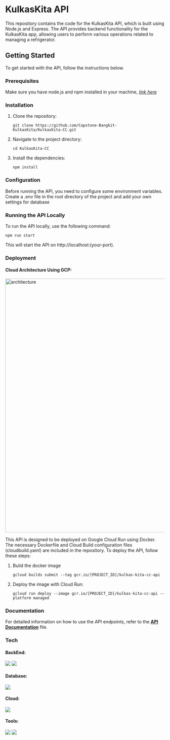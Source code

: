 # KulkasKita API

This repository contains the code for the KulkasKita API, which is built using Node.js and Express. The API provides backend functionality for the KulkasKita app, allowing users to perform various operations related to managing a refrigerator.

## Getting Started

To get started with the API, follow the instructions below.

### Prerequisites

Make sure you have node.js and npm installed in your machine, <a href="https://nodejs.org/en/blog/release">*link here*</a>

### Installation

1. Clone the repository:

   ```shell
   git clone https://github.com/Capstone-Bangkit-KulkasKita/KulkasKita-CC.git
2. Navigate to the project directory:

    ```shell
    cd KulkasKita-CC
3. Install the dependencies:

    ```shell
    npm install

### Configuration

Before running the API, you need to configure some environment variables. Create a .env file in the root directory of the project and add your own settings for database

### Running the API Locally

To run the API locally, use the following command:
 
    npm run start
    
This will start the API on http://localhost:(your-port).

### Deployment

<h4>Cloud Architecture Using GCP:</h4>
<img src="https://github.com/Capstone-Bangkit-KulkasKita/KulkasKita-Documentation/blob/main/Cloud%20Architecture.jpg" alt="architecture" width="800" height="auto" />

This API is designed to be deployed on Google Cloud Run using Docker. The necessary Dockerfile and Cloud Build configuration files (cloudbuild.yaml) are included in the repository. To deploy the API, follow these steps:
1. Build the docker image

      ```shell
      gcloud builds submit --tag gcr.io/[PROJECT_ID]/kulkas-kita-cc-api
2. Deploy the image with Cloud Run:

    ```shell
    gcloud run deploy --image gcr.io/[PROJECT_ID]/kulkas-kita-cc-api --platform managed
### Documentation
For detailed information on how to use the API endpoints, refer to the <a href="https://documenter.getpostman.com/view/27775731/2s93sdXrf5">**API Documentation**</a> file.

### Tech
  <h4>BackEnd:</h4>
  <img src="https://img.shields.io/badge/node.js-6DA55F?style=for-the-badge&logo=node.js&logoColor=white" />
  <img src="https://img.shields.io/badge/Express.js-000000?style=for-the-badge&logo=express&logoColor=white" />
  
  <h4>Database:</h4>
  <img src="https://img.shields.io/badge/postgres-%23316192.svg?style=for-the-badge&logo=postgresql&logoColor=white" />

<h4>Cloud:</h4>
  <img src="https://img.shields.io/badge/Google_Cloud-4285F4?style=for-the-badge&logo=google-cloud&logoColor=white" />
  
<h4>Tools:</h4>
   <img src="https://img.shields.io/badge/Visual%20Studio%20Code-0078d7.svg?style=for-the-badge&logo=visual-studio-code&logoColor=white" />
  <img src="https://img.shields.io/badge/Postman-FF6C37?style=for-the-badge&logo=postman&logoColor=white" />
  
